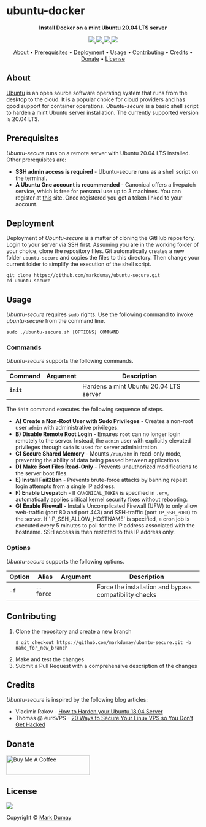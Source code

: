 # ubuntu-docker

<!-- Tagline -->
<p align="center">
    <b>Install Docker on a mint Ubuntu 20.04 LTS server</b>
    <br />
</p>


<!-- Badges -->
<p align="center">
    <a href="https://github.com/markdumay/ubuntu-secure/commits/master" alt="Last commit">
        <img src="https://img.shields.io/github/last-commit/markdumay/ubuntu-secure.svg" />
    </a>
    <a href="https://github.com/markdumay/ubuntu-secure/issues" alt="Issues">
        <img src="https://img.shields.io/github/issues/markdumay/ubuntu-secure.svg" />
    </a>
    <a href="https://github.com/markdumay/ubuntu-secure/pulls" alt="Pulls">
        <img src="https://img.shields.io/github/issues-pr-raw/markdumay/ubuntu-secure.svg" />
    </a>
    <a href="https://github.com/markdumay/ubuntu-secure/blob/master/LICENSE" alt="License">
        <img src="https://img.shields.io/github/license/markdumay/ubuntu-secure.svg" />
    </a>
</p>

<!-- Table of Contents -->
<p align="center">
  <a href="#about">About</a> •
  <a href="#prerequisites">Prerequisites</a> •
  <a href="#deployment">Deployment</a> •
  <a href="#usage">Usage</a> •
  <a href="#contributing">Contributing</a> •
  <a href="#credits">Credits</a> •
  <a href="#donate">Donate</a> •
  <a href="#license">License</a>
</p>


## About
[Ubuntu][ubuntu_url] is an open source software operating system that runs from the desktop to the cloud. It is a popular choice for cloud providers and has good support for container operations. *Ubuntu-secure* is a basic shell script to harden a mint Ubuntu server installation. The currently supported version is 20.04 LTS.

<!-- TODO: add tutorial deep-link 
Detailed background information is available on the author's [personal blog][blog].
-->

## Prerequisites
*Ubuntu-secure* runs on a remote server with Ubuntu 20.04 LTS installed. Other prerequisites are:

* **SSH admin access is required** - Ubuntu-secure runs as a shell script on the terminal.
* **A Ubuntu One account is recommended** - Canonical offers a livepatch service, which is free for personal use up to 3 machines. You can register at [this][livepatch] site. Once registered you get a token linked to your account.

## Deployment
Deployment of *Ubuntu-secure* is a matter of cloning the GitHub repository. Login to your server via SSH first. Assuming you are in the working folder of your choice, clone the repository files. Git automatically creates a new folder `ubuntu-secure` and copies the files to this directory. Then change your current folder to simplify the execution of the shell script.

```console
git clone https://github.com/markdumay/ubuntu-secure.git
cd ubuntu-secure
```

<!-- TODO: TEST CHMOD -->

## Usage
*Ubuntu-secure* requires `sudo` rights. Use the following command to invoke *ubuntu-secure* from the command line.

```
sudo ./ubuntu-secure.sh [OPTIONS] COMMAND
```

### Commands
*Ubuntu-secure* supports the following commands. 

| Command       | Argument  | Description |
|---------------|-----------|-------------|
| **`init`**    |           | Hardens a mint Ubuntu 20.04 LTS server |

The `init` command  executes the following sequence of steps.
* **A) Create a Non-Root User with Sudo Privileges** - Creates a non-root user `admin` with administrative privileges.
* **B) Disable Remote Root Login** - Ensures `root` can no longer login remotely to the server. Instead, the `admin` user with explicitly elevated privileges through `sudo` is used for server administration.
* **C) Secure Shared Memory** - Mounts `/run/shm` in read-only mode, preventing the ability of data being passed between applications.
* **D) Make Boot Files Read-Only** - Prevents unauthorized modifications to the server boot files.
* **E) Install Fail2Ban** - Prevents brute-force attacks by banning repeat login attempts from a single IP address.
* **F) Enable Livepatch** - If `CANONICAL_TOKEN` is specified in `.env`, automatically applies critical kernel security fixes without rebooting.
* **G) Enable Firewall** - Installs Uncomplicated Firewall (UFW) to only allow web-traffic (port 80 and port 443) and SSH-traffic (port `IP_SSH_PORT`) to the server. If 'IP_SSH_ALLOW_HOSTNAME' is specified, a cron job is executed every 5 minutes to poll for the IP address associated with the hostname. SSH access is then resticted to this IP address only.

<!-- TODO: SSH keys -->


### Options
*Ubuntu-secure* supports the following options. 

| Option      | Alias       | Argument   | Description |
|-------------|-------------|------------|-------------|
| `-f`        | `--force`   |            | Force the installation and bypass compatibility checks |


## Contributing
1. Clone the repository and create a new branch 
    ```
    $ git checkout https://github.com/markdumay/ubuntu-secure.git -b name_for_new_branch
    ```
2. Make and test the changes
3. Submit a Pull Request with a comprehensive description of the changes

## Credits
*Ubuntu-secure* is inspired by the following blog articles:
* Vladimir Rakov - [How to Harden your Ubuntu 18.04 Server][hostadvice]
* Thomas @ euroVPS - [20 Ways to Secure Your Linux VPS so You Don’t Get Hacked][eurovps]

## Donate
<a href="https://www.buymeacoffee.com/markdumay" target="_blank"><img src="https://cdn.buymeacoffee.com/buttons/lato-orange.png" alt="Buy Me A Coffee" style="height: 51px !important;width: 217px !important;"></a>

## License
<a href="https://github.com/markdumay/ubuntu-secure/blob/master/LICENSE" alt="License">
    <img src="https://img.shields.io/github/license/markdumay/ubuntu-secure.svg" />
</a>

Copyright © [Mark Dumay][blog]



<!-- MARKDOWN PUBLIC LINKS -->
[ubuntu_url]: https://ubuntu.com
[livepatch]: https://ubuntu.com/livepatch
[eurovps]: https://www.eurovps.com/blog/20-ways-to-secure-linux-vps/
[hostadvice]: https://hostadvice.com/how-to/how-to-harden-your-ubuntu-18-04-server/


<!-- MARKDOWN MAINTAINED LINKS -->
<!-- TODO: add blog link
[blog]: https://markdumay.com
-->
[blog]: https://github.com/markdumay
[repository]: https://github.com/markdumay/ubuntu-secure.git
